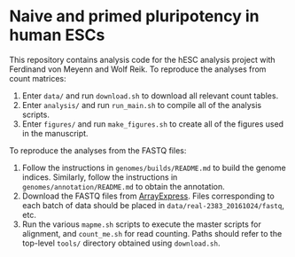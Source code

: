 # Naive and primed pluripotency in human ESCs

This repository contains analysis code for the hESC analysis project with Ferdinand von Meyenn and Wolf Reik.
To reproduce the analyses from count matrices:

1. Enter `data/` and run `download.sh` to download all relevant count tables.
2. Enter `analysis/` and run `run_main.sh` to compile all of the analysis scripts.
3. Enter `figures/` and run `make_figures.sh` to create all of the figures used in the manuscript.

To reproduce the analyses from the FASTQ files:

1. Follow the instructions in `genomes/builds/README.md` to build the genome indices.
Similarly, follow the instructions in `genomes/annotation/README.md` to obtain the annotation.
2. Download the FASTQ files from [ArrayExpress](https://www.ebi.ac.uk/arrayexpress/experiments/E-MTAB-6819/).
Files corresponding to each batch of data should be placed in `data/real-2383_20161024/fastq`, etc.
3. Run the various `mapme.sh` scripts to execute the master scripts for alignment, and `count_me.sh` for read counting.
Paths should refer to the top-level `tools/` directory obtained using `download.sh`.
